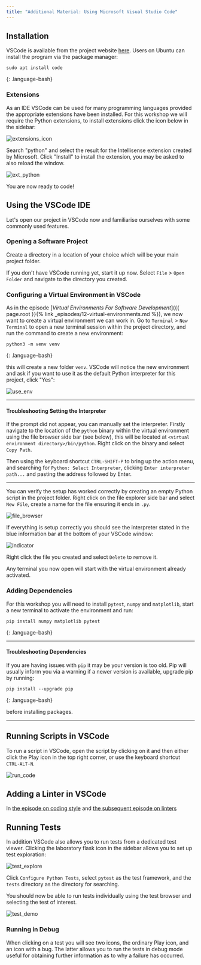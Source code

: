 ```yaml
---
title: "Additional Material: Using Microsoft Visual Studio Code"
---
```


## Installation

VSCode is available from the project website [here](https://code.visualstudio.com/download).
Users on Ubuntu can install the program via the package manager:

~~~
sudo apt install code
~~~
{: .language-bash}

### Extensions

As an IDE VSCode can be used for many programming languages
provided the appropriate extensions have been installed.
For this workshop we will require the Python extensions,
to install extensions click the icon below in the sidebar:

![extensions_icon](../fig/extensions.png)

Search "python" and select the result for the Intellisense extension created by Microsoft.
Click "Install" to install the extension, you may be asked to also reload the window.

![ext_python](../fig/python_ext.png)

You are now ready to code!

## Using the VSCode IDE

Let's open our project in VSCode now
and familiarise ourselves with some commonly used features.

### Opening a Software Project

Create a directory in a location of your choice which will be your main project folder.

If you don't have VSCode running yet, start it up now.
Select `File` > `Open Folder` and navigate to the directory you created.


### Configuring a Virtual Environment in VSCode

As in the episode
[_Virtual Environments For Software Development_]({{ page.root }}{% link _episodes/12-virtual-environments.md %}),
we now want to create a virtual environment we can work in.
Go to `Terminal` > `New Terminal` to open a new terminal session within the project directory,
and run the command to create a new environment:

~~~
python3 -m venv venv
~~~
{: .language-bash}

this will create a new folder `venv`.
VSCode will notice the new environment
and ask if you want to use it as the default Python interpreter for this project,
click "Yes":

![use_env](../fig/use_env.png)

---

#### Troubleshooting Setting the Interpreter

If the prompt did not appear, you can manually set the interpreter.
Firstly navigate to the location of the `python` binary within the virtual environment
using the file browser side bar (see below),
this will be located at `<virtual environment directory>/bin/python`.
Right click on the binary and select `Copy Path`.

Then using the keyboard shortcut `CTRL-SHIFT-P` to bring up the action menu,
and searching for `Python: Select Interpreter`,
clicking `Enter interpreter path...`
and pasting the address followed by Enter.

---

You can verify the setup has worked correctly by
creating an empty Python script in the project folder.
Right click on the file explorer side bar and select `New File`,
create a name for the file ensuring it ends in `.py`.

![file_browser](../fig/file_explorer.png)

If everything is setup correctly you should see
the interpreter stated in the blue information bar at the bottom of your VSCode window:

![indicator](../fig/virtual_env_indicator.png)

Right click the file you created and select `Delete` to remove it.

Any terminal you now open will start with the virtual environment already activated.

### Adding Dependencies

For this workshop you will need to
install `pytest`, `numpy` and `matplotlib`,
start a new terminal to activate the environment
and run:

~~~
pip install numpy matplotlib pytest
~~~
{: .language-bash}

---

#### Troubleshooting Dependencies

If you are having issues with `pip` it may be your version is too old.
Pip will usually inform you via a warning if a newer version is available,
upgrade pip by running:

~~~
pip install --upgrade pip
~~~
{: .language-bash}

before installing packages.

---

## Running Scripts in VSCode

To run a script in VSCode,
open the script by clicking on it
and then either click the Play icon in the top right corner,
or use the keyboard shortcut `CTRL-ALT-N`.

![run_code](../fig/play.png)

## Adding a Linter in VSCode

In [the episode on coding style](../_episodes/15-coding-conventions.md) and [the subsequent episode on linters](../_episodes/)

## Running Tests

In addition VSCode also allows you to run tests from a dedicated test viewer.
Clicking the laboratory flask icon in the sidebar allows you to set up test exploration:

![test_explore](../fig/test_explorer.png)

Click `Configure Python Tests`,
select `pytest` as the test framework,
and the `tests` directory as the directory for searching.

You should now be able to run tests individually
using the test browser and selecting the test of interest.

![test_demo](../fig/run_test.png)

### Running in Debug

When clicking on a test you will see two icons,
the ordinary Play icon, and an icon with a bug.
The latter allows you to run the tests in debug mode
useful for obtaining further information as to why a failure has occurred.
